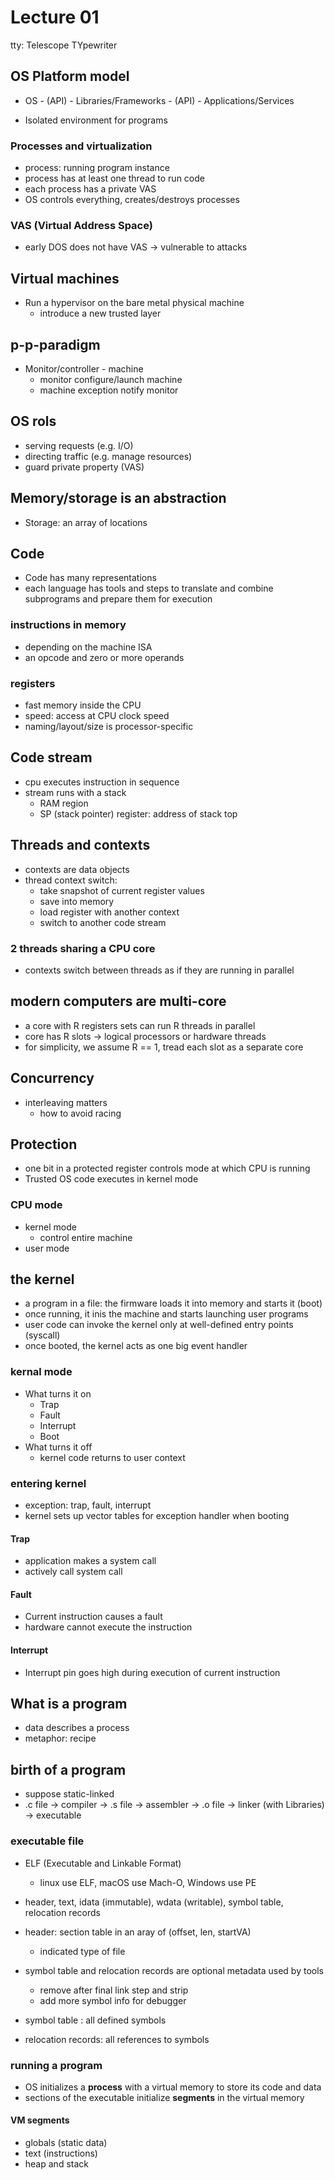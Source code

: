 # Lecture 01

tty: Telescope TYpewriter

## OS Platform model

- OS - (API) - Libraries/Frameworks - (API) - Applications/Services

- Isolated environment for programs

### Processes and virtualization

- process: running program instance
- process has at least one thread to run code
- each process has a private VAS
- OS controls everything, creates/destroys processes

### VAS (Virtual Address Space)

- early DOS does not have VAS -> vulnerable to attacks

## Virtual machines

- Run a hypervisor on the bare metal physical machine
  - introduce a new trusted layer

## p-p-paradigm

- Monitor/controller - machine
  - monitor configure/launch machine
  - machine exception notify monitor

## OS rols

- serving requests (e.g. I/O)
- directing traffic (e.g. manage resources)
- guard private property (VAS)

## Memory/storage is an abstraction

- Storage: an array of locations

## Code

- Code has many representations
- each language has tools and steps to translate and combine
subprograms and prepare them for execution

### instructions in memory

- depending on the machine ISA
- an opcode and zero or more operands

### registers

- fast memory inside the CPU
- speed: access at CPU clock speed
- naming/layout/size is processor-specific

## Code stream

- cpu executes instruction in sequence
- stream runs with a stack
  - RAM region
  - SP (stack pointer) register: address of stack top

## Threads and contexts

- contexts are data objects
- thread context switch:
  - take snapshot of current register values
  - save into memory
  - load register with another context
  - switch to another code stream

### 2 threads sharing a CPU core

- contexts switch between threads as if they are running in parallel

## modern computers are multi-core

- a core with R registers sets can run R threads in parallel
- core has R slots -> logical processors or hardware threads
- for simplicity, we assume R == 1, tread each slot as a separate core

## Concurrency

- interleaving matters
  - how to avoid racing

## Protection

- one bit in a protected register controls mode at which CPU is running
- Trusted OS code executes in kernel mode

### CPU mode

- kernel mode
  - control entire machine
- user mode

## the kernel

- a program in a file: the firmware loads it into memory and starts it (boot)
- once running, it inis the machine and starts launching user programs
- user code can invoke the kernel only at well-defined entry points (syscall)
- once booted, the kernel acts as one big event handler

### kernal mode

- What turns it on
  - Trap
  - Fault
  - Interrupt
  - Boot
- What turns it off
  - kernel code returns to user context

### entering kernel

- exception: trap, fault, interrupt
- kernel sets up vector tables for exception handler when booting

#### Trap

- application makes a system call
- actively call system call

#### Fault

- Current instruction causes a fault
- hardware cannot execute the instruction

#### Interrupt

- Interrupt pin goes high during execution of current instruction

## What is a program

- data describes a process
- metaphor: recipe

## birth of a program

- suppose static-linked
- .c file -> compiler -> .s file -> assembler -> .o file
-> linker (with Libraries) -> executable

### executable file

- ELF (Executable and Linkable Format)
  - linux use ELF, macOS use Mach-O, Windows use PE

- header, text, idata (immutable), wdata (writable), symbol table, relocation records
- header: section table in an aray of (offset, len, startVA)
  - indicated type of file

- symbol table and relocation records are optional metadata used by tools
  - remove after final link step and strip
  - add more symbol info for debugger
- symbol table : all defined symbols
- relocation records: all references to symbols

### running a program

- OS initializes a **process** with a virtual memory to store its code and data
- sections of the executable initialize  **segments** in the virtual memory

#### VM segments

- globals (static data)
- text (instructions)
- heap and stack
